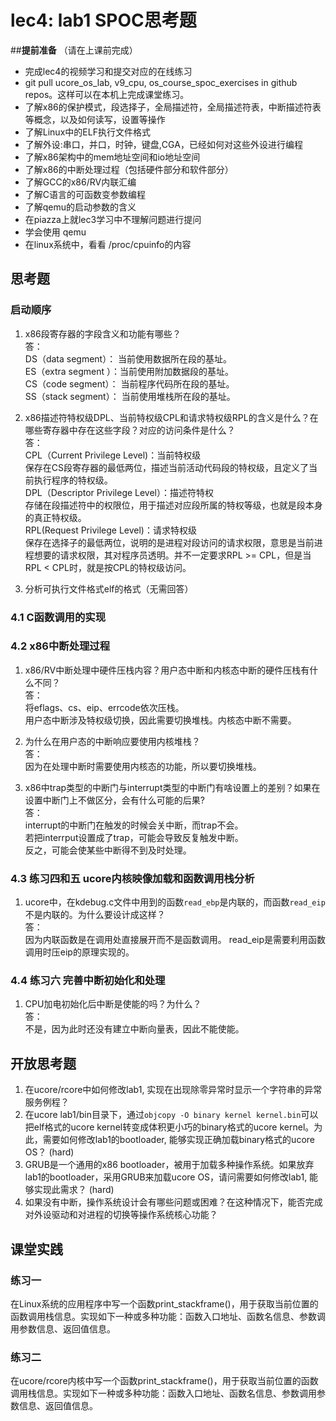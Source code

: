 # lec4: lab1 SPOC思考题

##**提前准备**
（请在上课前完成）

 - 完成lec4的视频学习和提交对应的在线练习
 - git pull ucore_os_lab, v9_cpu, os_course_spoc_exercises in github repos。这样可以在本机上完成课堂练习。
 - 了解x86的保护模式，段选择子，全局描述符，全局描述符表，中断描述符表等概念，以及如何读写，设置等操作
 - 了解Linux中的ELF执行文件格式
 - 了解外设:串口，并口，时钟，键盘,CGA，已经如何对这些外设进行编程
 - 了解x86架构中的mem地址空间和io地址空间
 - 了解x86的中断处理过程（包括硬件部分和软件部分）
 - 了解GCC的x86/RV内联汇编
 - 了解C语言的可函数变参数编程
 - 了解qemu的启动参数的含义
 - 在piazza上就lec3学习中不理解问题进行提问
 - 学会使用 qemu
 - 在linux系统中，看看 /proc/cpuinfo的内容

## 思考题

### 启动顺序

1. x86段寄存器的字段含义和功能有哪些？  
答：  
DS（data segment）： 当前使用数据所在段的基址。  
ES（extra segment ）：当前使用附加数据段的基址。  
CS（code segment）： 当前程序代码所在段的基址。  
SS（stack segment）： 当前使用堆栈所在段的基址。  

2. x86描述符特权级DPL、当前特权级CPL和请求特权级RPL的含义是什么？在哪些寄存器中存在这些字段？对应的访问条件是什么？  
答：  
CPL（Current Privilege Level)：当前特权级  
保存在CS段寄存器的最低两位，描述当前活动代码段的特权级，且定义了当前执行程序的特权级。  
DPL（Descriptor	Privilege Level）：描述符特权  
存储在段描述符中的权限位，用于描述对应段所属的特权等级，也就是段本身的真正特权级。  
RPL(Request	Privilege Level)：请求特权级  
保存在选择子的最低两位，说明的是进程对段访问的请求权限，意思是当前进程想要的请求权限，其对程序员透明。并不一定要求RPL >= CPL，但是当RPL < CPL时，就是按CPL的特权级访问。  

3. 分析可执行文件格式elf的格式（无需回答）

### 4.1 C函数调用的实现

### 4.2 x86中断处理过程

1. x86/RV中断处理中硬件压栈内容？用户态中断和内核态中断的硬件压栈有什么不同？  
答：  
将eflags、cs、eip、errcode依次压栈。  
用户态中断涉及特权级切换，因此需要切换堆栈。内核态中断不需要。   

2. 为什么在用户态的中断响应要使用内核堆栈？  
答：  
因为在处理中断时需要使用内核态的功能，所以要切换堆栈。  

3. x86中trap类型的中断门与interrupt类型的中断门有啥设置上的差别？如果在设置中断门上不做区分，会有什么可能的后果?  
答：  
interrupt的中断门在触发的时候会关中断，而trap不会。  
若把interrput设置成了trap，可能会导致反复触发中断。  
反之，可能会使某些中断得不到及时处理。  

### 4.3 练习四和五 ucore内核映像加载和函数调用栈分析

1. ucore中，在kdebug.c文件中用到的函数`read_ebp`是内联的，而函数`read_eip`不是内联的。为什么要设计成这样？  
答：  
因为内联函数是在调用处直接展开而不是函数调用。
read_eip是需要利用函数调用时压eip的原理实现的。


### 4.4 练习六 完善中断初始化和处理

1. CPU加电初始化后中断是使能的吗？为什么？  
答：  
不是，因为此时还没有建立中断向量表，因此不能使能。  

## 开放思考题

1. 在ucore/rcore中如何修改lab1, 实现在出现除零异常时显示一个字符串的异常服务例程？
2. 在ucore lab1/bin目录下，通过`objcopy -O binary kernel kernel.bin`可以把elf格式的ucore kernel转变成体积更小巧的binary格式的ucore kernel。为此，需要如何修改lab1的bootloader, 能够实现正确加载binary格式的ucore OS？ (hard)
3. GRUB是一个通用的x86 bootloader，被用于加载多种操作系统。如果放弃lab1的bootloader，采用GRUB来加载ucore OS，请问需要如何修改lab1, 能够实现此需求？ (hard)
4. 如果没有中断，操作系统设计会有哪些问题或困难？在这种情况下，能否完成对外设驱动和对进程的切换等操作系统核心功能？

## 课堂实践
### 练习一
在Linux系统的应用程序中写一个函数print_stackframe()，用于获取当前位置的函数调用栈信息。实现如下一种或多种功能：函数入口地址、函数名信息、参数调用参数信息、返回值信息。

### 练习二
在ucore/rcore内核中写一个函数print_stackframe()，用于获取当前位置的函数调用栈信息。实现如下一种或多种功能：函数入口地址、函数名信息、参数调用参数信息、返回值信息。
